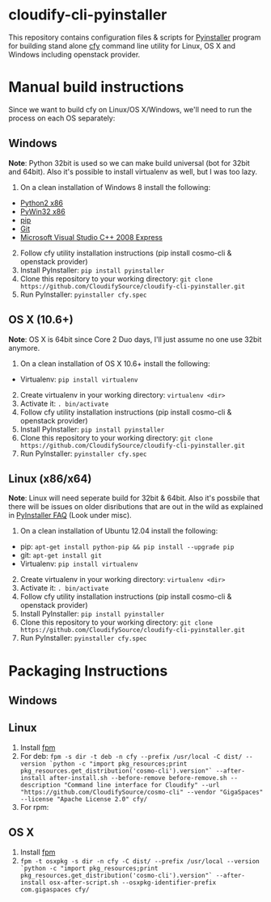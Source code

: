 cloudify-cli-pyinstaller
========================
This repository contains configuration files & scripts for [Pyinstaller](http://www.pyinstaller.org/) program for building stand alone [cfy](https://github.com/CloudifySource/cosmo-cli) command line utility for Linux, OS X and Windows including openstack provider.


Manual build instructions
=========================
Since we want to build cfy on Linux/OS X/Windows, we'll need to run the process on each OS separately:

Windows
-------
__Note__: Python 32bit is used so we can make build universal (bot for 32bit and 64bit). Also it's possible to install virtualenv as well, but I was too lazy.

1. On a clean installation of Windows 8 install the following:
  * [Python2 x86](https://www.python.org/download/releases/)
  * [PyWin32 x86](http://sourceforge.net/projects/pywin32/)
  * [pip](http://www.pip-installer.org/en/latest/installing.html)
  * [Git](http://git-scm.com/download/win)
  * [Microsoft Visual Studio C++ 2008 Express](http://www.visualstudio.com/en-us/downloads/)
2. Follow cfy utility installation instructions (pip install cosmo-cli & openstack provider)
3. Install PyInstaller: `pip install pyinstaller`
4. Clone this repository to your working directory: `git clone https://github.com/CloudifySource/cloudify-cli-pyinstaller.git`
5. Run PyInstaller: `pyinstaller cfy.spec`


OS X (10.6+)
------------
__Note__: OS X is 64bit since Core 2 Duo days, I'll just assume no one use 32bit anymore.

1. On a clean installation of OS X 10.6+ install the following:
  * Virtualenv: `pip install virtualenv`
2. Create virtualenv in your working directory: `virtualenv <dir>`
3. Activate it: `. bin/activate`
4. Follow cfy utility installation instructions (pip install cosmo-cli & openstack provider)
5. Install PyInstaller: `pip install pyinstaller`
6. Clone this repository to your working directory: `git clone https://github.com/CloudifySource/cloudify-cli-pyinstaller.git`
7. Run PyInstaller: `pyinstaller cfy.spec`


Linux (x86/x64)
---------------
__Note__: Linux will need seperate build for 32bit & 64bit. Also it's possbile that there will be issues on older disributions that are out in the wild as explained in [PyInstaller FAQ](http://www.pyinstaller.org/wiki/FAQ) (Look under misc).

1. On a clean installation of Ubuntu 12.04 install the following:
  * pip: `apt-get install python-pip && pip install --upgrade pip`
  * git: `apt-get install git`
  * Virtualenv: `pip install virtualenv`
2. Create virtualenv in your working directory: `virtualenv <dir>`
3. Activate it: `. bin/activate`
4. Follow cfy utility installation instructions (pip install cosmo-cli & openstack provider)
5. Install PyInstaller: `pip install pyinstaller`
6. Clone this repository to your working directory: `git clone https://github.com/CloudifySource/cloudify-cli-pyinstaller.git`
7. Run PyInstaller: `pyinstaller cfy.spec`


Packaging Instructions
======================
Windows
-------

Linux
-----
1. Install [fpm](https://github.com/jordansissel/fpm)
2. For deb: ```fpm -s dir -t deb -n cfy --prefix /usr/local -C dist/ --version `python -c "import pkg_resources;print pkg_resources.get_distribution('cosmo-cli').version"` --after-install after-install.sh --before-remove before-remove.sh --description "Command line interface for Cloudify" --url "https://github.com/CloudifySource/cosmo-cli" --vendor "GigaSpaces" --license "Apache License 2.0" cfy/```
3. For rpm: 

OS X
----
1. Install [fpm](https://github.com/jordansissel/fpm)
2. ```fpm -t osxpkg -s dir -n cfy -C dist/ --prefix /usr/local --version `python -c "import pkg_resources;print       pkg_resources.get_distribution('cosmo-cli').version"` --after-install osx-after-script.sh --osxpkg-identifier-prefix com.gigaspaces cfy/```
